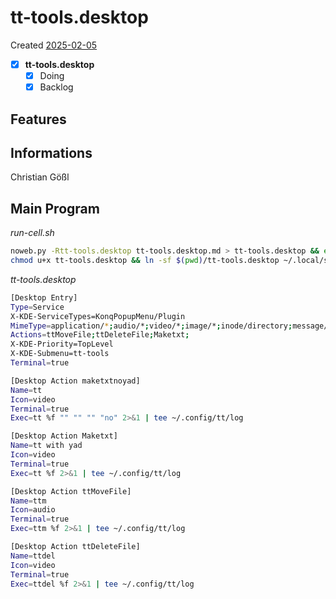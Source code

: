 # tt-tools.desktop
Created [2025-02-05](2025-02-05)

- [x] **tt-tools.desktop**
    - [x] Doing
    - [x] Backlog

## Features



## Informations
 Christian Gößl
## Main Program


*run-cell.sh*
```bash
noweb.py -Rtt-tools.desktop tt-tools.desktop.md > tt-tools.desktop && echo 'tt-tools.desktop' && date 
chmod u+x tt-tools.desktop && ln -sf $(pwd)/tt-tools.desktop ~/.local/share/kservices5/ServiceMenus/tt-tools.desktop && echo 'fertig'
```


*tt-tools.desktop*
```bash
[Desktop Entry]
Type=Service
X-KDE-ServiceTypes=KonqPopupMenu/Plugin
MimeType=application/*;audio/*;video/*;image/*;inode/directory;message/rfc822;text/html;text/x-tex;
Actions=ttMoveFile;ttDeleteFile;Maketxt;
X-KDE-Priority=TopLevel
X-KDE-Submenu=tt-tools
Terminal=true

[Desktop Action maketxtnoyad]
Name=tt
Icon=video
Terminal=true
Exec=tt %f "" "" "" "no" 2>&1 | tee ~/.config/tt/log

[Desktop Action Maketxt]
Name=tt with yad
Icon=video
Terminal=true
Exec=tt %f 2>&1 | tee ~/.config/tt/log

[Desktop Action ttMoveFile]
Name=ttm
Icon=audio
Terminal=true
Exec=ttm %f 2>&1 | tee ~/.config/tt/log

[Desktop Action ttDeleteFile]
Name=ttdel
Icon=video
Terminal=true
Exec=ttdel %f 2>&1 | tee ~/.config/tt/log
```
